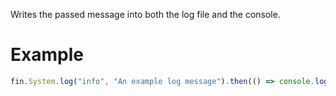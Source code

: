 Writes the passed message into both the log file and the console.
# Example
```js
fin.System.log("info", "An example log message").then(() => console.log('Log info message')).catch(err => console.log(err));
```
